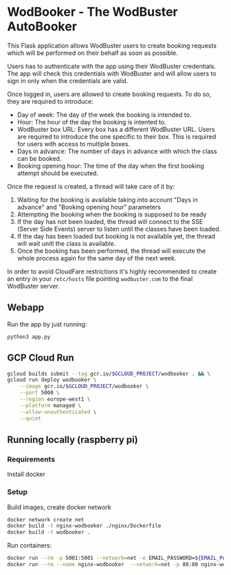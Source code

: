# WodBooker - The WodBuster AutoBooker

This Flask application allows WodBuster users to create booking requests which will be performed on their behalf as soon as possible.

Users has to authenticate with the app using their WodBuster credentials. The app will check this credentials with WodBuster and will allow users to sign in only when the credentials are valid.

Once logged in, users are allowed to create booking requests. To do so, they are required to introduce:

* Day of week: The day of the week the booking is intended to.
* Hour: The hour of the day the booking is intented to.
* WodBuster box URL: Every box has a different WodBuster URL. Users are required to introduce the one specific to their box. This is required for users with access to multiple boxes.
* Days in advance: The number of days in advance with which the class can be booked.
* Booking opening hour: The time of the day when the first booking attempt should be executed. 

Once the request is created, a thread will take care of it by:

1. Waiting for the booking is available taking into account "Days in advance" and "Booking opening hour" parameters
2. Attempting the booking when the booking is supposed to be ready
3. If the day has not been loaded, the thread will connect to the SSE (Server Side Events) server to listen until the classes have been loaded.
4. If the day has been loaded but booking is not available yet, the thread will wait unitl the class is available. 
5. Once the booking has been performed, the thread will execute the whole process again for the same day of the next week.

In order to avoid CloudFare restrictions it's highly recommended to create an entry in your `/etc/hosts` file pointing `wodbuster.com` to the final WodBuster server.

## Webapp
Run the app by just running:

```
python3 app.py
```

## GCP Cloud Run

```bash
gcloud builds submit --tag gcr.io/$GCLOUD_PROJECT/wodbooker . && \
gcloud run deploy wodbooker \
    --image gcr.io/$GCLOUD_PROJECT/wodbooker \
    --port 5000 \
    --region europe-west1 \
    --platform managed \
    --allow-unauthenticated \
    --quiet
```

## Running locally (raspberry pi)

### Requirements

Install docker

### Setup

Build images, create docker network

```bash
docker network create net
docker build -t nginx-wodbooker ./nginx/Dockerfile
docker build -t wodbooker .
```

Run containers:

```bash
docker run --rm -p 5001:5001 --network=net -e EMAIL_PASSWORD=${EMAIL_PASSWORD} -v $(pwd):/app --name wodbooker wodbooker
docker run --rm --name nginx-wodbooker  --network=net -p 80:80 nginx-wodbooker
```